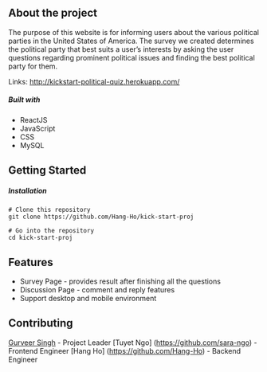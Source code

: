 ## About the project
The purpose of this website is for informing users about the various political parties in the United States of America. The survey we created determines the political party that best suits a user’s interests by asking the user questions regarding prominent political issues and finding the best political party for them.

Links: http://kickstart-political-quiz.herokuapp.com/

##### Built with
* ReactJS
* JavaScript
* CSS
* MySQL

## Getting Started
##### Installation
```
# Clone this repository
git clone https://github.com/Hang-Ho/kick-start-proj

# Go into the repository
cd kick-start-proj
```

## Features
* Survey Page - provides result after finishing all the questions
* Discussion Page - comment and reply features
* Support desktop and mobile environment


## Contributing
[Gurveer Singh](https://github.com/Gurv33r) - Project Leader
[Tuyet Ngo] (https://github.com/sara-ngo) - Frontend Engineer 
[Hang Ho] (https://github.com/Hang-Ho) - Backend Engineer
